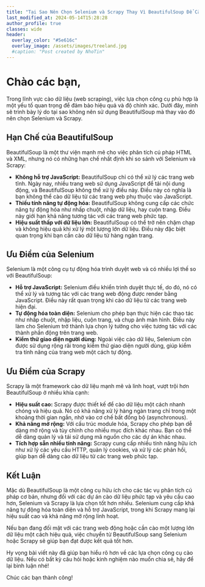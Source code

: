 ```yaml
---
title: "Tại Sao Nên Chọn Selenium và Scrapy Thay Vì BeautifulSoup Để Cào Dữ Liệu"
last_modified_at: 2024-05-14T15:28:28
author_profile: true
classes: wide 
header:
  overlay_color: "#5e616c"
  overlay_image: /assets/images/treeland.jpg
  #caption: "Post created by NhoTin"
---
```


# Chào các bạn,

Trong lĩnh vực cào dữ liệu (web scraping), việc lựa chọn công cụ phù hợp là một yếu tố quan trọng để đảm bảo hiệu quả và độ chính xác. Dưới đây, mình sẽ trình bày lý do tại sao không nên sử dụng BeautifulSoup mà thay vào đó nên chọn Selenium và Scrapy.

## Hạn Chế của BeautifulSoup

BeautifulSoup là một thư viện mạnh mẽ cho việc phân tích cú pháp HTML và XML, nhưng nó có những hạn chế nhất định khi so sánh với Selenium và Scrapy:

- **Không hỗ trợ JavaScript:** BeautifulSoup chỉ có thể xử lý các trang web tĩnh. Ngày nay, nhiều trang web sử dụng JavaScript để tải nội dung động, và BeautifulSoup không thể xử lý điều này. Điều này có nghĩa là bạn không thể cào dữ liệu từ các trang web phụ thuộc vào JavaScript.
- **Thiếu tính năng tự động hóa:** BeautifulSoup không cung cấp các chức năng tự động hóa như nhấp chuột, nhập dữ liệu, hay cuộn trang. Điều này giới hạn khả năng tương tác với các trang web phức tạp.
- **Hiệu suất thấp với dữ liệu lớn:** BeautifulSoup có thể trở nên chậm chạp và không hiệu quả khi xử lý một lượng lớn dữ liệu. Điều này đặc biệt quan trọng khi bạn cần cào dữ liệu từ hàng ngàn trang.

## Ưu Điểm của Selenium

Selenium là một công cụ tự động hóa trình duyệt web và có nhiều lợi thế so với BeautifulSoup:

- **Hỗ trợ JavaScript:** Selenium điều khiển trình duyệt thực tế, do đó, nó có thể xử lý và tương tác với các trang web động được render bằng JavaScript. Điều này rất quan trọng khi cào dữ liệu từ các trang web hiện đại.
- **Tự động hóa toàn diện:** Selenium cho phép bạn thực hiện các thao tác như nhấp chuột, nhập liệu, cuộn trang, và chụp ảnh màn hình. Điều này làm cho Selenium trở thành lựa chọn lý tưởng cho việc tương tác với các thành phần động trên trang web.
- **Kiểm thử giao diện người dùng:** Ngoài việc cào dữ liệu, Selenium còn được sử dụng rộng rãi trong kiểm thử giao diện người dùng, giúp kiểm tra tính năng của trang web một cách tự động.

## Ưu Điểm của Scrapy

Scrapy là một framework cào dữ liệu mạnh mẽ và linh hoạt, vượt trội hơn BeautifulSoup ở nhiều khía cạnh:

- **Hiệu suất cao:** Scrapy được thiết kế để cào dữ liệu một cách nhanh chóng và hiệu quả. Nó có khả năng xử lý hàng ngàn trang chỉ trong một khoảng thời gian ngắn, nhờ vào cơ chế bất đồng bộ (asynchronous).
- **Khả năng mở rộng:** Với cấu trúc module hóa, Scrapy cho phép bạn dễ dàng mở rộng và tùy chỉnh cho nhiều mục đích khác nhau. Bạn có thể dễ dàng quản lý và tái sử dụng mã nguồn cho các dự án khác nhau.
- **Tích hợp sẵn nhiều tính năng:** Scrapy cung cấp nhiều tính năng hữu ích như xử lý các yêu cầu HTTP, quản lý cookies, và xử lý các phản hồi, giúp bạn dễ dàng cào dữ liệu từ các trang web phức tạp.

## Kết Luận

Mặc dù BeautifulSoup là một công cụ hữu ích cho các tác vụ phân tích cú pháp cơ bản, nhưng đối với các dự án cào dữ liệu phức tạp và yêu cầu cao hơn, Selenium và Scrapy là lựa chọn tốt hơn nhiều. Selenium cung cấp khả năng tự động hóa toàn diện và hỗ trợ JavaScript, trong khi Scrapy mang lại hiệu suất cao và khả năng mở rộng linh hoạt.

Nếu bạn đang đối mặt với các trang web động hoặc cần cào một lượng lớn dữ liệu một cách hiệu quả, việc chuyển từ BeautifulSoup sang Selenium hoặc Scrapy sẽ giúp bạn đạt được kết quả tốt hơn.

Hy vọng bài viết này đã giúp bạn hiểu rõ hơn về các lựa chọn công cụ cào dữ liệu. Nếu có bất kỳ câu hỏi hoặc kinh nghiệm nào muốn chia sẻ, hãy để lại bình luận nhé!

Chúc các bạn thành công!




